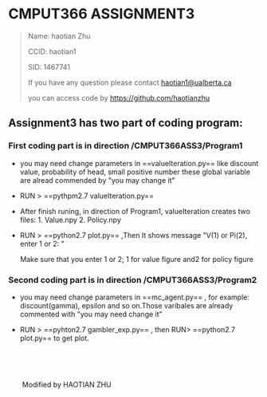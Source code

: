 # CMPUT366 ASSIGNMENT3

> Name: haotian Zhu
>
> CCID: haotian1
>
> SID: 1467741
>
> If you have any question please contact haotian1@ualberta.ca  
>
> you can access code by https://github.com/haotianzhu

## Assignment3 has two part of coding program:
### First coding part is in direction /CMPUT366ASS3/Program1

- you may need change parameters in ==valueIteration.py== like discount value, probability of head, small positive number these global variable are alread commended by "you may change it"

- RUN > ==pythpm2.7 valueIteration.py==

-  After finish runing, in direction of Program1, valueIteration creates two files: 1. Value.npy  2. Policy.npy

- RUN > ==python2.7 plot.py== ,Then It shows message "V(1) or Pi(2), enter 1 or 2: " 

  Make sure that you enter 1 or 2; 1 for value figure and2 for policy figure

### Second coding part is in direction /CMPUT366ASS3/Program2

- you may need change parameters in ==mc_agent.py== , for example: discount(gamma), epsilon and so on.Those varibales are already commented with "you may need change it"

- RUN > ==pyhton2.7 gambler_exp.py== , then RUN> ==python2.7 plot.py== to get plot.

  ​													

  ​			

  ​																Modified by HAOTIAN ZHU